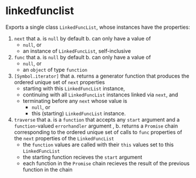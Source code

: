 # linkedfunclist

Exports a single class `LinkedFuncList`,  whose instances have the properties:
1. `next` that
  a. is `null` by default
  b. can only have a value of
    - `null`, or
    - an instance of `LinkedFuncList`, self-inclusive
2. `func` that
  a. is `null` by default
  b. can only have a value of
    - `null`, or
    - an `object` of type `function`
3. `[Symbol.iterator]` that
  a. returns a generator function  that produces the ordered unique set of `next` properties
    - starting with this `LinkedFuncList` instance,
    - continuing with all `LinkedFuncList` instances linked via `next`, and
    - terminating before any `next` whose value is
      * `null`, or
      * this (starting) `LinkedFuncList` instance.
4. `traverse` that
  a. is a `function` that accepts any `start` argument and a `function`-valued `errorhandler` argument ,
  b. returns a `Promise` chain corresponding to the ordered unique set of calls to `func` properties of the `next` properties of the `LinkedFuncList`
    * the `function` values are called with their `this` values set to this `LinkedFuncList`
    * the starting function recieves the `start` argument
    * each function in the `Promise` chain recieves the result of the previous function in the chain
